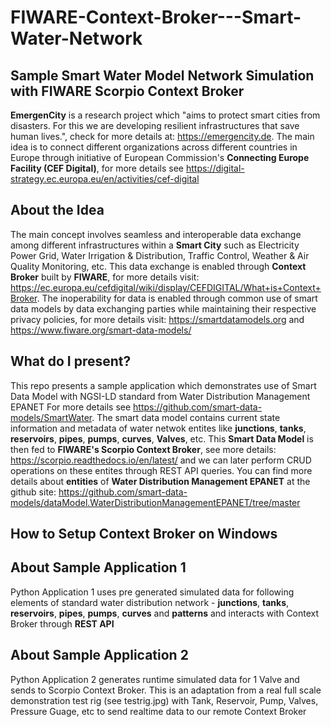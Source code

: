 # FIWARE-Context-Broker---Smart-Water-Network
## Sample Smart Water Model Network Simulation with FIWARE Scorpio Context Broker


**EmergenCity** is a research project which "aims to protect smart cities from disasters. For this we are developing resilient infrastructures that save human lives.", check  for more details at: https://emergencity.de. The main idea is to connect different organizations across different countries in Europe through initiative of European Commission's **Connecting Europe Facility (CEF Digital)**, for more details see https://digital-strategy.ec.europa.eu/en/activities/cef-digital

## About the Idea
The main concept involves seamless and interoperable data exchange among different infrastructures within a **Smart City** such as Electricity Power Grid, Water Irrigation & Distribution, Traffic Control, Weather & Air Quality Monitoring, etc. This data exchange is enabled through **Context Broker** built by **FIWARE**, for more details visit: https://ec.europa.eu/cefdigital/wiki/display/CEFDIGITAL/What+is+Context+Broker. The inoperability for data is enabled through common use of smart data models by data exchanging parties while maintaining their respective privacy policies, for more details visit: https://smartdatamodels.org and https://www.fiware.org/smart-data-models/

## What do I present?
This repo presents a sample application which demonstrates use of Smart Data Model with NGSI-LD standard from Water Distribution Management EPANET
For more details see https://github.com/smart-data-models/SmartWater. The smart data model contains current state information and metadata of water netwok entites like **junctions**, **tanks**, **reservoirs**, **pipes**, **pumps**, **curves**, **Valves**, etc. This **Smart Data Model** is then fed to **FIWARE's Scorpio Context Broker**, see more details: https://scorpio.readthedocs.io/en/latest/ and we can later perform CRUD operations on these entites through REST API queries. You can find more details about **entities** of **Water Distribution Management EPANET** at the github site: https://github.com/smart-data-models/dataModel.WaterDistributionManagementEPANET/tree/master

## How to Setup Context Broker on Windows

## About Sample Application 1
Python Application 1 uses pre generated simulated data for following elements of standard water distribution network - **junctions**, **tanks**, **reservoirs**, **pipes**, **pumps**, **curves** and **patterns** and interacts with Context Broker through **REST API**

## About Sample Application 2
Python Application 2 generates runtime simulated data for 1 Valve and sends to Scorpio Context Broker. This is an adaptation from a real full scale demonstration test rig (see testrig.jpg) with Tank, Reservoir, Pump, Valves, Pressure Guage, etc to send realtime data to our remote Context Broker
